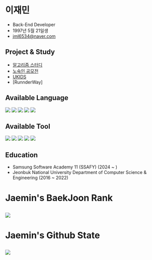 # 이재민

- Back-End Developer
- 1997년 5월 21일생
- jml6534@naver.com


## Project & Study
 - [알고리즘 스터디](https://github.com/SSAFYDaejeon6/Algorithm)
 - [노숙인 공모전](https://github.com/U-ON-PJT)
 - [UKIDS](https://github.com/korno1/ukids)
 - [RunnderWay]

## Available Language
<img src = "https://img.shields.io/badge/C++-00599C?style=flat-square&logo=cplusplus&logoColor=white"/> </t>
<img src = "https://img.shields.io/badge/Java-007396?style=flat-square&logo=java&logoColor=white"/>
<img src = "https://img.shields.io/badge/JavaScript-F7DF1E?style=flat-square&logo=JavaScript&logoColor=white"/>
<img src = "https://shields.io/badge/TypeScript-3178C6?logo=TypeScript&logoColor=FFF&style=flat-square"/>
<img src = "https://img.shields.io/badge/python-3670A0?style=for-the-badge&logo=python&logoColor=ffdd54"/>

## Available Tool
<img src = "https://img.shields.io/badge/SpringBoot-6DB33F?style=flat-square&logo=Spring&logoColor=white"/> </t>
<img src = "https://img.shields.io/badge/FastAPI-005571?style=for-the-badge&logo=fastapi"/>
<img src = "https://shields.io/badge/react-black?logo=react&style=for-the-badge"/>
<img src = "https://img.shields.io/badge/MySQL-4479A1?logo=MySQL&logoColor=white"/>
<img src = "https://img.shields.io/badge/Oracle-F80000?style=for-the-badge&logo=Oracle&logoColor=white"/>

## Education

- Samsung Software Academy 11 (SSAFY) (2024 ~ )
- Jeonbuk National University Department of Computer Science & Engineering (2016 ~ 2022)

<div>
  <h1>Jaemin's BaekJoon Rank<h2>
  <img src="http://mazassumnida.wtf/api/v2/generate_badge?boj=korno1">
</div>

<div>
  <h1>Jaemin's Github State<h2>
  <img src="https://github-readme-stats.vercel.app/api?username=korno1&show_icons=true&theme=radical&hide=stars,contribs&count_private=true">
</div>

<!--
**korno1/korno1** is a ✨ _special_ ✨ repository because its `README.md` (this file) appears on your GitHub profile.

Here are some ideas to get you started

- 🔭 I’m currently working on ...
- 🌱 I’m currently learning ...
- 👯 I’m looking to collaborate on ...
- 🤔 I’m looking for help with ...
- 💬 Ask me about ...
- 📫 How to reach me: ...
- 😄 Pronouns: ...
- ⚡ Fun fact: ...
-->
